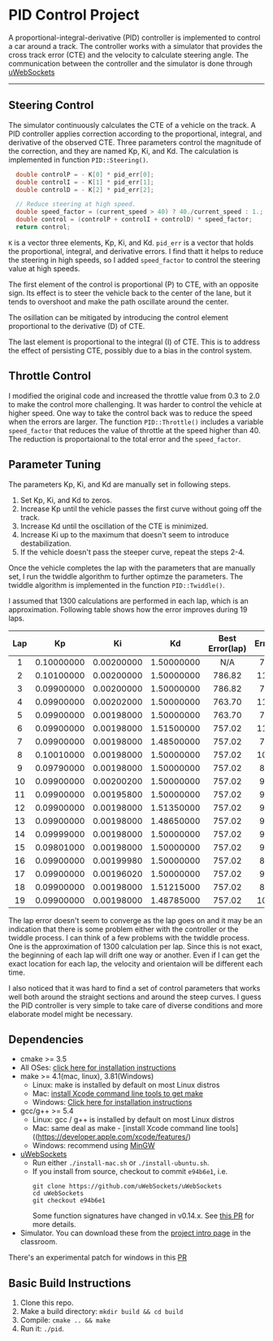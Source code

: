 # PID Control Project

A proportional-integral-derivative (PID) controller is implemented to control a car around a track.
The controller works with a simulator that provides the cross track error (CTE) and the velocity to calculate steering angle.
The communication between the controller and the simulator is done through [uWebSockets](https://github.com/uWebSockets/uWebSockets)

---

## Steering Control

The simulator continuously calculates the CTE of a vehicle on the track.
A PID controller applies correction according to the proportional, integral, and derivative of the observed CTE.
Three parameters control the magnitude of the correction, and they are named Kp, Ki, and Kd. The calculation is implemented in function `PID::Steering()`.

```c++
  double controlP = - K[0] * pid_err[0];
  double controlI = - K[1] * pid_err[1];
  double controlD = - K[2] * pid_err[2];

  // Reduce steering at high speed.
  double speed_factor = (current_speed > 40) ? 40./current_speed : 1.;
  double control = (controlP + controlI + controlD) * speed_factor;
  return control;
```

`K` is a vector three elements, Kp, Ki, and Kd. `pid_err` is a vector that holds the proportional, integral, and derivative errors. I find thatt it helps to reduce the steering in high speeds, so I added `speed_factor` to control the steering value at high speeds.

The first element of the control is proportional (P) to CTE, with an opposite sign.
Its effect is to steer the vehicle back to the center of the lane, but it tends to overshoot and make the path oscillate around the center.

The osillation can be mitigated by introducing the control element proportional to the derivative (D) of CTE.

The last element is proportional to the integral (I) of CTE. This is to address the effect of persisting CTE, possibly due to a bias in the control system.


## Throttle Control

I modified the original code and increased the throttle value from 0.3 to 2.0 to make the control more challenging. It was harder to control the vehicle at higher speed. One way to take the control back was to reduce the speed when the errors are larger. The function `PID::Throttle()` includes a variable `speed_factor` that reduces the value of throttle at the speed higher than 40. The reduction is proportaional to the total error and the `speed_factor`.

## Parameter Tuning

The parameters Kp, Ki, and Kd are manually set in following steps.

1. Set Kp, Ki, and Kd to zeros.
2. Increase Kp until the vehicle passes the first curve without going off the track.
3. Increase Kd until the oscillation of the CTE is minimized.
4. Increase Ki up to the maximum that doesn't seem to introduce destabilization.
5. If the vehicle doesn't pass the steeper curve, repeat the steps 2-4.

Once the vehicle completes the lap with the parameters that are manually set, I run the twiddle algorithm to further optimze the parameters.
The twiddle algorithm is implemented in the function `PID::Twiddle()`.

I assumed that 1300 calculations are performed in each lap, which is an approximation. Following table shows how the error improves during 19 laps.

| Lap | Kp        | Ki       |       Kd | Best Error(lap) | Error(lap) |
|:---:|:---------:|:--------:|:--------:|:----------:|:---------------:|
| 1   | 0.10000000|0.00200000|1.50000000| N/A        | 786.82          |
| 2   | 0.10100000|0.00200000|1.50000000| 786.82     | 1109.37         |
| 3   | 0.09900000|0.00200000|1.50000000| 786.82     | 763.70          |
| 4   | 0.09900000|0.00202000|1.50000000| 763.70     | 1127.40         |
| 5   | 0.09900000|0.00198000|1.50000000| 763.70     | 757.02          |
| 6   | 0.09900000|0.00198000|1.51500000| 757.02     | 1105.46         |
| 7   | 0.09900000|0.00198000|1.48500000| 757.02     | 767.59          |
| 8   | 0.10010000|0.00198000|1.50000000| 757.02     | 1098.70         |
| 9   | 0.09790000|0.00198000|1.50000000| 757.02     | 839.41          |
| 10  | 0.09900000|0.00200200|1.50000000| 757.02     | 970.59          |
| 11  | 0.09900000|0.00195800|1.50000000| 757.02     | 906.82          |
| 12  | 0.09900000|0.00198000|1.51350000| 757.02     | 978.29          |
| 13  | 0.09900000|0.00198000|1.48650000| 757.02     | 902.34          |
| 14  | 0.09999000|0.00198000|1.50000000| 757.02     | 945.50          |
| 15  | 0.09801000|0.00198000|1.50000000| 757.02     | 948.16          |
| 16  | 0.09900000|0.00199980|1.50000000| 757.02     | 857.64          |
| 17  | 0.09900000|0.00196020|1.50000000| 757.02     | 988.49          |
| 18  | 0.09900000|0.00198000|1.51215000| 757.02     | 859.85          |
| 19  | 0.09900000|0.00198000|1.48785000| 757.02     | 1054.27         |

The lap error doesn't seem to converge as the lap goes on and it may be an indication that there is some problem either with the controller or the twiddle process. I can think of a few problems with the twiddle process. One is the approximation of 1300 calculation per lap. Since this is not exact, the beginning of each lap will drift one way or another. Even if I can get the exact location for each lap, the velocity and orientaion will be different each time.

I also noticed that it was hard to find a set of control parameters that works well both around the straight sections and around the steep curves. I guess the PID controller is very simple to take care of diverse conditions and more elaborate model might be necessary.

## Dependencies

* cmake >= 3.5
 * All OSes: [click here for installation instructions](https://cmake.org/install/)
* make >= 4.1(mac, linux), 3.81(Windows)
  * Linux: make is installed by default on most Linux distros
  * Mac: [install Xcode command line tools to get make](https://developer.apple.com/xcode/features/)
  * Windows: [Click here for installation instructions](http://gnuwin32.sourceforge.net/packages/make.htm)
* gcc/g++ >= 5.4
  * Linux: gcc / g++ is installed by default on most Linux distros
  * Mac: same deal as make - [install Xcode command line tools]((https://developer.apple.com/xcode/features/)
  * Windows: recommend using [MinGW](http://www.mingw.org/)
* [uWebSockets](https://github.com/uWebSockets/uWebSockets)
  * Run either `./install-mac.sh` or `./install-ubuntu.sh`.
  * If you install from source, checkout to commit `e94b6e1`, i.e.
    ```
    git clone https://github.com/uWebSockets/uWebSockets 
    cd uWebSockets
    git checkout e94b6e1
    ```
    Some function signatures have changed in v0.14.x. See [this PR](https://github.com/udacity/CarND-MPC-Project/pull/3) for more details.
* Simulator. You can download these from the [project intro page](https://github.com/udacity/self-driving-car-sim/releases) in the classroom.

There's an experimental patch for windows in this [PR](https://github.com/udacity/CarND-PID-Control-Project/pull/3)

## Basic Build Instructions

1. Clone this repo.
2. Make a build directory: `mkdir build && cd build`
3. Compile: `cmake .. && make`
4. Run it: `./pid`. 


